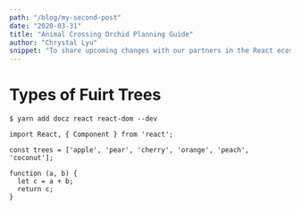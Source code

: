 ```yaml
---
path: "/blog/my-second-post"
date: "2020-03-31"
title: "Animal Crossing Orchid Planning Guide"
author: "Chrystal Lyu"
snippet: "To share upcoming changes with our partners in the React ecosystem, we’re establishing official prerelease channels. We hope this process will help us make changes to React with confidence, and give developers the opportunity to try out experimental features."
---
```


# Types of Fuirt Trees
```
$ yarn add docz react react-dom --dev
```

```
import React, { Component } from 'react';

const trees = ['apple', 'pear', 'cherry', 'orange', 'peach', 'coconut'];

function (a, b) {
  let c = a + b;
  return c;
}
```
